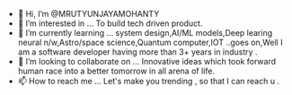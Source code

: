 - 👋 Hi, I’m @MRUTYUNJAYAMOHANTY
- 👀 I’m interested in ... To build tech driven product.
- 🌱 I’m currently learning ... system design,AI/ML models,Deep learing neural n/w,Astro/space science,Quantum computer,IOT ..goes on,Well I am a software developer   having more than 3+ years in industry .  
- 💞️ I’m looking to collaborate on ... Innovative ideas which took forward human race into a better tomorrow in all arena of life.
- 📫 How to reach me ... Let's make you trending , so that I can reach u .

<!---
MRUTYUNJAYAMOHANTY/MRUTYUNJAYAMOHANTY is a ✨ special ✨ repository because its `README.md` (this file) appears on your GitHub profile.
You can click the Preview link to take a look at your changes.
--->
